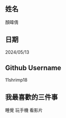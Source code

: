 姓名
----
顏暐倩

日期
----
2024/05/13

Github Username
---------------
11shrimp18

我最喜歡的三件事
---------------
睡覺 玩手機 看影片
